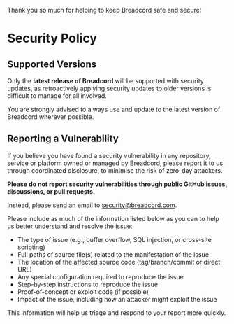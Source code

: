 Thank you so much for helping to keep Breadcord safe and secure!

# Security Policy

## Supported Versions

Only the **latest release of Breadcord** will be supported with security updates, as retroactively applying security updates to older versions is difficult to manage for all involved.

You are strongly advised to always use and update to the latest version of Breadcord wherever possible.

## Reporting a Vulnerability

If you believe you have found a security vulnerability in any repository, service or platform owned or managed by Breadcord, please report it to us through coordinated disclosure, to minimise the risk of zero-day attackers.

**Please do not report security vulnerabilities through public GitHub issues, discussions, or pull requests.**

Instead, please send an email to [security@breadcord.com](mailto:security@breadcord.com).

Please include as much of the information listed below as you can to help us better understand and resolve the issue:

- The type of issue (e.g., buffer overflow, SQL injection, or cross-site scripting)
- Full paths of source file(s) related to the manifestation of the issue
- The location of the affected source code (tag/branch/commit or direct URL)
- Any special configuration required to reproduce the issue
- Step-by-step instructions to reproduce the issue
- Proof-of-concept or exploit code (if possible)
- Impact of the issue, including how an attacker might exploit the issue

This information will help us triage and respond to your report more quickly.
